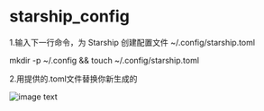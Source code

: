 # starship_config

1.输入下一行命令，为 Starship 创建配置文件 ~/.config/starship.toml

  mkdir -p ~/.config && touch ~/.config/starship.toml

2.用提供的.toml文件替换你新生成的

![image text]()

